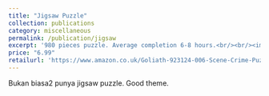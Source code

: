 ```yaml
---
title: "Jigsaw Puzzle"
collection: publications
category: miscellaneous
permalink: /publication/jigsaw
excerpt: '980 pieces puzzle. Average completion 6-8 hours.<br/><br/><img src="/images/jigsaw.png" class="consistent-image">'
price: "6.99"
retailurl: 'https://www.amazon.co.uk/Goliath-923124-006-Scene-Crime-Puzzle/dp/B09Q82W161'
---
```

Bukan biasa2 punya jigsaw puzzle. Good theme.
